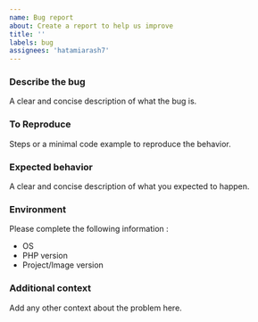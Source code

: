 ```yaml
---
name: Bug report
about: Create a report to help us improve
title: ''
labels: bug
assignees: 'hatamiarash7'
---
```


### Describe the bug

A clear and concise description of what the bug is.

### To Reproduce

Steps or a minimal code example to reproduce the behavior.

### Expected behavior

A clear and concise description of what you expected to happen.

### Environment

Please complete the following information :

- OS
- PHP version
- Project/Image version

### Additional context

Add any other context about the problem here.
